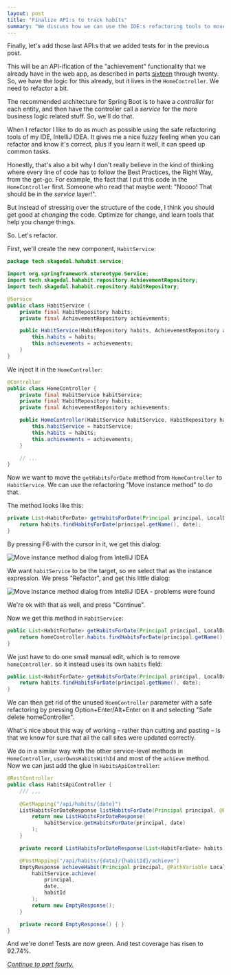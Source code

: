 ```yaml
---
layout: post
title: "Finalize API:s to track habits"
summary: "We discuss how we can use the IDE:s refactoring tools to move logic from the web controller to the service layer, and then reuse that from the API controller to finish the habit tracking API:s."
---
```


Finally, let's add those last API:s that we added tests for in the previous post. 

This will be an API-ification of the "achievement" functionality that we already have in the web app, as described in parts [sixteen](/posts/2023-01-16-habit-tracker-listing-your-achievements) through twenty. So, we have the logic for this already, but it lives in the `HomeController`. We need to refactor a bit. 

The recommended architecture for Spring Boot is to have a _controller_ for each entity, and then have the controller call a _service_ for the more business logic related stuff. So, we'll do that.

When I refactor I like to do as much as possible using the safe refactoring tools of my IDE, IntelliJ IDEA. It gives me a nice fuzzy feeling when you can refactor and know it's correct, plus if you learn it well, it can speed up common tasks.

Honestly, that's also a bit why I don't really believe in the kind of thinking where every line of code has to follow the Best Practices, the Right Way, from the get-go. For example, the fact that I put this code in the `HomeController` first. Someone who read that maybe went: "Noooo! That should be in the _service_ layer!". 

But instead of stressing over the structure of the code, I think you should get good at _changing_ the code. Optimize for change, and learn tools that help you change things.  

So. Let's refactor. 

First, we'll create the new component, `HabitService`:

```java
package tech.skagedal.hahabit.service;

import org.springframework.stereotype.Service;
import tech.skagedal.hahabit.repository.AchievementRepository;
import tech.skagedal.hahabit.repository.HabitRepository;

@Service
public class HabitService {
    private final HabitRepository habits;
    private final AchievementRepository achievements;

    public HabitService(HabitRepository habits, AchievementRepository achievements) {
        this.habits = habits;
        this.achievements = achievements;
    }
}
```

We inject it in the `HomeController`:

```java
@Controller
public class HomeController {
    private final HabitService habitService;
    private final HabitRepository habits;
    private final AchievementRepository achievements;

    public HomeController(HabitService habitService, HabitRepository habits, AchievementRepository achievements) {
        this.habitService = habitService;
        this.habits = habits;
        this.achievements = achievements;
    }

    // ...
}
```

Now we want to move the `getHabitsForDate` method from `HomeController` to `HabitService`. We can use the refactoring "Move instance method" to do that.

The method looks like this:

```java
private List<HabitForDate> getHabitsForDate(Principal principal, LocalDate date) {
    return habits.findHabitsForDate(principal.getName(), date);
}
```

By pressing F6 with the cursor in it, we get this dialog:

![Move instance method dialog from IntelliJ IDEA](/images/habit-tracker/move-instance-method.png)

We want `habitService` to be the target, so we select that as the instance expression. We press "Refactor", and get this little dialog:

![Move instance method dialog from IntelliJ IDEA - problems were found](/images/habit-tracker/move-instance-method-problems-were-found.png)

We're ok with that as well, and press "Continue". 

Now we get this method in `HabitService`:

```java
public List<HabitForDate> getHabitsForDate(Principal principal, LocalDate date, HomeController homeController) {
    return homeController.habits.findHabitsForDate(principal.getName(), date);
}
```

We just have to do one small manual edit, which is to remove `homeController.` so it instead uses its own `habits` field: 

```java
public List<HabitForDate> getHabitsForDate(Principal principal, LocalDate date, HomeController homeController) {
    return habits.findHabitsForDate(principal.getName(), date);
}
```

We can then get rid of the unused `HoemController` parameter with a safe refactoring by pressing Option+Enter/Alt+Enter on it and selecting "Safe delete homeController".

What's nice about this way of working – rather than cutting and pasting – is that we know for sure that all the call sites were updated correctly.

We do in a similar way with the other service-level methods in `HomeController`,  `userOwnsHabitsWithId` and most of the `achieve` method.  Now we can just add the glue in `HabitsApiController`:

```java
@RestController
public class HabitsApiController {
    /// ,,,
    
    @GetMapping("/api/habits/{date}")
    ListHabitsForDateResponse listHabitsForDate(Principal principal, @PathVariable LocalDate date) {
        return new ListHabitsForDateResponse(
            habitService.getHabitsForDate(principal, date)
        );
    }

    private record ListHabitsForDateResponse(List<HabitForDate> habits) { }

    @PostMapping("/api/habits/{date}/{habitId}/achieve")
    EmptyResponse achieveHabit(Principal principal, @PathVariable LocalDate date, @PathVariable Long habitId) {
        habitService.achieve(
            principal,
            date,
            habitId
        );
        return new EmptyResponse();
    }

    private record EmptyResponse() { }
}
```

And we're done! Tests are now green. And test coverage has risen to 92.74%.

_[Continue to part fourty.](/posts/2023-02-25-changing-names)_
